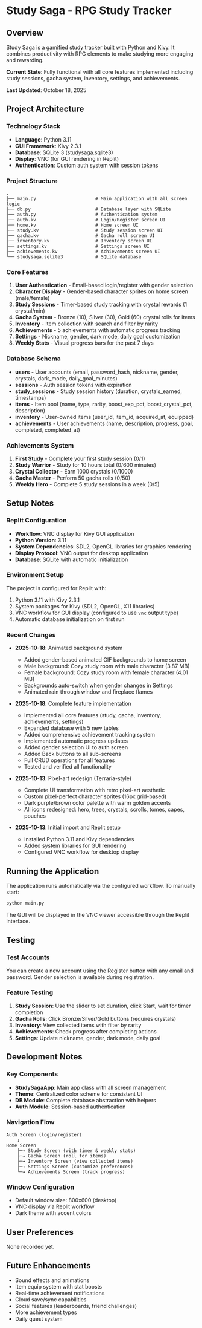 # Study Saga - RPG Study Tracker

## Overview
Study Saga is a gamified study tracker built with Python and Kivy. It combines productivity with RPG elements to make studying more engaging and rewarding.

**Current State**: Fully functional with all core features implemented including study sessions, gacha system, inventory, settings, and achievements.

**Last Updated**: October 18, 2025

## Project Architecture

### Technology Stack
- **Language**: Python 3.11
- **GUI Framework**: Kivy 2.3.1
- **Database**: SQLite 3 (studysaga.sqlite3)
- **Display**: VNC (for GUI rendering in Replit)
- **Authentication**: Custom auth system with session tokens

### Project Structure
```
.
├── main.py                      # Main application with all screen logic
├── db.py                        # Database layer with SQLite
├── auth.py                      # Authentication system
├── auth.kv                      # Login/Register screen UI
├── home.kv                      # Home screen UI
├── study.kv                     # Study session screen UI
├── gacha.kv                     # Gacha roll screen UI
├── inventory.kv                 # Inventory screen UI
├── settings.kv                  # Settings screen UI
├── achievements.kv              # Achievements screen UI
└── studysaga.sqlite3            # SQLite database
```

### Core Features
1. **User Authentication** - Email-based login/register with gender selection
2. **Character Display** - Gender-based character sprites on home screen (male/female)
3. **Study Sessions** - Timer-based study tracking with crystal rewards (1 crystal/min)
4. **Gacha System** - Bronze (10), Silver (30), Gold (60) crystal rolls for items
5. **Inventory** - Item collection with search and filter by rarity
6. **Achievements** - 5 achievements with automatic progress tracking
7. **Settings** - Nickname, gender, dark mode, daily goal customization
8. **Weekly Stats** - Visual progress bars for the past 7 days

### Database Schema
- **users** - User accounts (email, password_hash, nickname, gender, crystals, dark_mode, daily_goal_minutes)
- **sessions** - Auth session tokens with expiration
- **study_sessions** - Study session history (duration, crystals_earned, timestamps)
- **items** - Item pool (name, type, rarity, boost_exp_pct, boost_crystal_pct, description)
- **inventory** - User-owned items (user_id, item_id, acquired_at, equipped)
- **achievements** - User achievements (name, description, progress, goal, completed, completed_at)

### Achievements System
1. **First Study** - Complete your first study session (0/1)
2. **Study Warrior** - Study for 10 hours total (0/600 minutes)
3. **Crystal Collector** - Earn 1000 crystals (0/1000)
4. **Gacha Master** - Perform 50 gacha rolls (0/50)
5. **Weekly Hero** - Complete 5 study sessions in a week (0/5)

## Setup Notes

### Replit Configuration
- **Workflow**: VNC display for Kivy GUI application
- **Python Version**: 3.11
- **System Dependencies**: SDL2, OpenGL libraries for graphics rendering
- **Display Protocol**: VNC output for desktop application
- **Database**: SQLite with automatic initialization

### Environment Setup
The project is configured for Replit with:
1. Python 3.11 with Kivy 2.3.1
2. System packages for Kivy (SDL2, OpenGL, X11 libraries)
3. VNC workflow for GUI display (configured to use `vnc` output type)
4. Automatic database initialization on first run

### Recent Changes
- **2025-10-18**: Animated background system
  - Added gender-based animated GIF backgrounds to home screen
  - Male background: Cozy study room with male character (3.87 MB)
  - Female background: Cozy study room with female character (4.01 MB)
  - Backgrounds auto-switch when gender changes in Settings
  - Animated rain through window and fireplace flames

- **2025-10-18**: Complete feature implementation
  - Implemented all core features (study, gacha, inventory, achievements, settings)
  - Expanded database with 5 new tables
  - Added comprehensive achievement tracking system
  - Implemented automatic progress updates
  - Added gender selection UI to auth screen
  - Added Back buttons to all sub-screens
  - Full CRUD operations for all features
  - Tested and verified all functionality

- **2025-10-13**: Pixel-art redesign (Terraria-style)
  - Complete UI transformation with retro pixel-art aesthetic
  - Custom pixel-perfect character sprites (16px grid-based)
  - Dark purple/brown color palette with warm golden accents
  - All icons redesigned: hero, trees, crystals, scrolls, tomes, capes, pouches
  
- **2025-10-13**: Initial import and Replit setup
  - Installed Python 3.11 and Kivy dependencies
  - Added system libraries for GUI rendering
  - Configured VNC workflow for desktop display

## Running the Application

The application runs automatically via the configured workflow. To manually start:
```bash
python main.py
```

The GUI will be displayed in the VNC viewer accessible through the Replit interface.

## Testing

### Test Accounts
You can create a new account using the Register button with any email and password. Gender selection is available during registration.

### Feature Testing
1. **Study Session**: Use the slider to set duration, click Start, wait for timer completion
2. **Gacha Rolls**: Click Bronze/Silver/Gold buttons (requires crystals)
3. **Inventory**: View collected items with filter by rarity
4. **Achievements**: Check progress after completing actions
5. **Settings**: Update nickname, gender, dark mode, daily goal

## Development Notes

### Key Components
- **StudySagaApp**: Main app class with all screen management
- **Theme**: Centralized color scheme for consistent UI
- **DB Module**: Complete database abstraction with helpers
- **Auth Module**: Session-based authentication

### Navigation Flow
```
Auth Screen (login/register)
    ↓
Home Screen
    ├─→ Study Screen (with timer & weekly stats)
    ├─→ Gacha Screen (roll for items)
    ├─→ Inventory Screen (view collected items)
    ├─→ Settings Screen (customize preferences)
    └─→ Achievements Screen (track progress)
```

### Window Configuration
- Default window size: 800x600 (desktop)
- VNC display via Replit workflow
- Dark theme with accent colors

## User Preferences
None recorded yet.

## Future Enhancements
- Sound effects and animations
- Item equip system with stat boosts
- Real-time achievement notifications
- Cloud save/sync capabilities
- Social features (leaderboards, friend challenges)
- More achievement types
- Daily quest system
